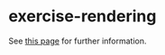 # exercise-rendering

See [this page](https://browserbook.shift-js.info/chapters/parsing-html) for further information.
